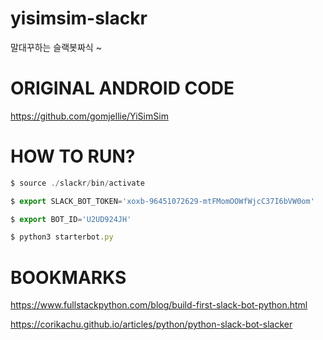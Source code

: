 # yisimsim-slackr
말대꾸하는 슬랙봇짜식 ~

# ORIGINAL ANDROID CODE

https://github.com/gomjellie/YiSimSim

# HOW TO RUN?
```js
$ source ./slackr/bin/activate

$ export SLACK_BOT_TOKEN='xoxb-96451072629-mtFMomOOWfWjcC37I6bVW0om'

$ export BOT_ID='U2UD924JH'

$ python3 starterbot.py
```
# BOOKMARKS

https://www.fullstackpython.com/blog/build-first-slack-bot-python.html

https://corikachu.github.io/articles/python/python-slack-bot-slacker

